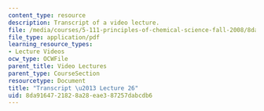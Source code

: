 ```yaml
---
content_type: resource
description: Transcript of a video lecture.
file: /media/courses/5-111-principles-of-chemical-science-fall-2008/8da9164721828a28eae387257dabcdb6_5-111F08-L26.pdf
file_type: application/pdf
learning_resource_types:
- Lecture Videos
ocw_type: OCWFile
parent_title: Video Lectures
parent_type: CourseSection
resourcetype: Document
title: "Transcript \u2013 Lecture 26"
uid: 8da91647-2182-8a28-eae3-87257dabcdb6
---
```


